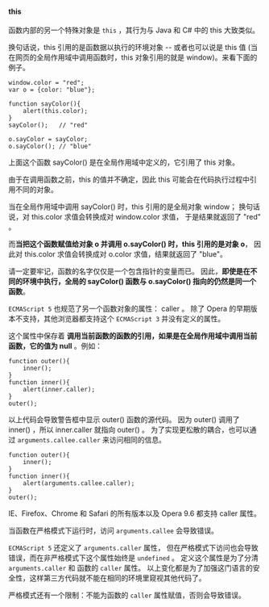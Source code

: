 #### this

函数内部的另一个特殊对象是 `this` ，其行为与 Java 和 C# 中的 this 大致类似。

换句话说，this 引用的是<red>函数据以执行的环境对象</red> -- 或者也可以说是 this 值
(当在网页的全局作用域中调用函数时，this 对象引用的就是 window)。来看下面的例子。

	window.color = "red";
    var o = {color: "blue"};

    function sayColor(){
    	alert(this.color);
    }
    sayColor();   // "red"

    o.sayColor = sayColor;
    o.sayColor(); // "blue"

上面这个函数 sayColor() 是在全局作用域中定义的，它引用了 this 对象。

由于<red>在调用函数之前，this 的值并不确定</red>，因此 <red>this 可能会在代码执行过程中引用不同的对象</red>。

当在全局作用域中调用 sayColor() 时，this 引用的是全局对象 window；
换句话说，对 this.color 求值会转换成对 window.color 求值，
于是结果就返回了 "red" 。

而**当把这个函数赋值给对象 o 并调用 o.sayColor() 时，this 引用的是对象 o**，
因此对 this.color 求值会转换成对 o.color 求值，结果就返回了 "blue"。

请一定要牢记，函数的名字仅仅是一个包含指针的变量而已。
因此，**即使是在不同的环境中执行，全局的 sayColor() 函数与 o.sayColor() 指向的仍然是同一个函数**。

`ECMAScript 5` 也规范了另一个函数对象的属性： caller 。
除了 Opera 的早期版本不支持，其他浏览器都支持这个 `ECMAScript 3` 并没有定义的属性。

这个属性中保存着 **调用当前函数的函数的引用，如果是在全局作用域中调用当前函数，它的值为 null** 。例如：

	function outer(){
    	inner();
    }
    function inner(){
    	alert(inner.caller);
    }
    outer();

以上代码会导致警告框中显示 outer() 函数的源代码。
因为 outer() 调用了 inner() ，所以 inner.caller 就指向 outer() 。
为了实现更松散的耦合，也可以通过 `arguments.callee.caller` 来访问相同的信息。

	function outer(){
    	inner();
    }
    function inner(){
    	alert(arguments.callee.caller);
    }
    outer();

IE、Firefox、Chrome 和 Safari 的所有版本以及 Opera 9.6 都支持 caller 属性。

当函数在严格模式下运行时，访问 `arguments.callee` 会导致错误。

`ECMAScript 5` 还定义了 `arguments.caller` 属性，
但在严格模式下访问也会导致错误，而在非严格模式下这个属性始终是 `undefined` 。
定义这个属性是为了分清 `arguments.caller` 和 函数的 `caller` 属性。
以上变化都是为了加强这门语言的安全性，这样第三方代码就不能在相同的环境里窥视其他代码了。

严格模式还有一个限制：不能为函数的 `caller` 属性赋值，否则会导致错误。

